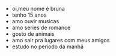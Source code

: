 - oi,meu nome é bruna
- tenho 15 anos 
- amo ouvir musicas 
- amo series de romance
- gosto de animais 
- amo sair pra lugares com meus amigos
- estudo no periodo da manhã
